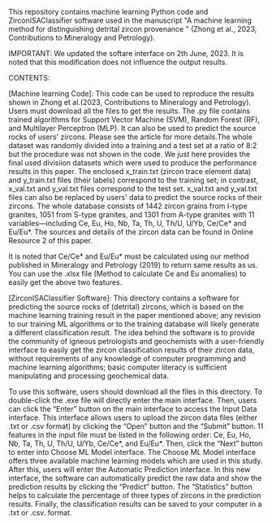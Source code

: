 This repository contains machine learning Python code and ZirconISAClassifier software used in the manuscript "A machine learning method for distinguishing detrital zircon provenance " (Zhong et al., 2023, Contributions to Mineralogy and Petrology).

IMPORTANT: We updated the softare interface on 2th June, 2023. It is noted that this modification does not influence the output results.

CONTENTS:

[Machine learning Code]: This code can be used to reproduce the results shown in Zhong et al.(2023, Contributions to Mineralogy and Petrology). Users must download all the files to get the results. The .py file contains trained algorithms for Support Vector Machine (SVM), Random Forest (RF), and Multilayer Perceptron (MLP). It can also be used to predict the source rocks of users' zircons. Please see the article for more details.The whole dataset was randomly divided into a training and a test set at a ratio of 8:2 but the procedure was not shown in the code. We just here provides the final used divisiion datasets which were used to produce the performance results in this paper. The enclosed x_train.txt (zircon trace element data) and y_train.txt files (their labels) correspond to the training set; in contrast, x_val.txt and y_val.txt files correspond to the test set. x_val.txt and y_val.txt files can also be replaced by users' data to predict the source rocks of their zircons. The whole database consists of 1442 zircon grains from I-type granites, 1051 from S-type granites, and 1301 from A-type granites with 11 variables—including Ce, Eu, Ho, Nb, Ta, Th, U, Th/U, U/Yb, Ce/Ce* and Eu/Eu*. The sources and details of the zircon data can be found in Online Resource 2 of this paper.

It is noted that Ce/Ce* and Eu/Eu* must be calculated using our method published in Mineralogy and Petrology (2019) to return same results as us. You can use the .xlsx file (Method to calculate Ce and Eu anomalies) to easily get the above two features.

[ZirconISAClassifier Software]: This directory contains a software for predicting the source rocks of (detrital) zircons, which is based on the machine learning training result in the paper mentioned above; any revision to our training ML algorithms or to the training database will likely generate a different classification result. The idea behind the software is to provide the community of igneous petrologists and geochemists with a user-friendly interface to easily get the zircon classification results of their zircon data, without requirements of any knowledge of computer programming and machine learning algorithms; basic computer literacy is sufficient manipulating and processing geochemical data. 

To use this software, users should download all the files in this directory. To double-click the .exe file will directly enter the main interface. Then, users can click the “Enter” button on the main interface to access the Input Data interface. This interface allows users to upload the zircon data files (either .txt or .csv format) by clicking the “Open” button and the “Submit” button. 11 features in the input file must be listed in the following order: Ce, Eu, Ho, Nb, Ta, Th, U, Th/U, U/Yb, Ce/Ce*, and Eu/Eu*. Then, click the “Next” button to enter into Choose ML Model interface. The Choose ML Model interface offers three available machine learning models which are used in this study. After this, users will enter the Automatic Prediction interface. In this new interface, the software can automatically predict the raw data and show the prediction results by clicking the “Predict” button. The “Statistics” button helps to calculate the percentage of three types of zircons in the prediction results. Finally, the classification results can be saved to your computer in a .txt or .csv. format.

